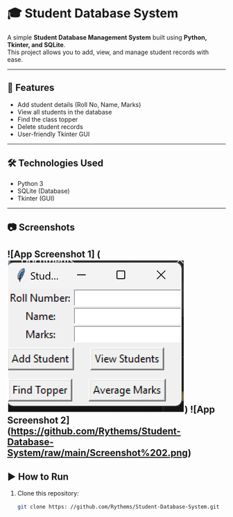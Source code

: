 # 🎓 Student Database System

A simple **Student Database Management System** built using **Python, Tkinter, and SQLite**.  
This project allows you to add, view, and manage student records with ease.

---

## 🚀 Features
- Add student details (Roll No, Name, Marks)
- View all students in the database
- Find the class topper
- Delete student records
- User-friendly Tkinter GUI

---

## 🛠️ Technologies Used
- Python 3
- SQLite (Database)
- Tkinter (GUI)

---

## 📷 Screenshots
![App Screenshot 1] (![Screenshot](https://raw.githubusercontent.com/Rythems/Student-Database-System/main/Screenshot%201.png))
![App Screenshot 2] (https://github.com/Rythems/Student-Database-System/raw/main/Screenshot%202.png)
---

## ▶️ How to Run
1. Clone this repository:
   ```bash
   git clone https: //github.com/Rythems/Student-Database-System.git

